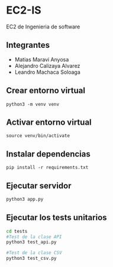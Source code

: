 # EC2-IS
EC2 de Ingenieria de software
## Integrantes
- Matias Maravi Anyosa
- Alejandro Calizaya Alvarez
- Leandro Machaca Soloaga

## Crear entorno virtual
```
python3 -m venv venv
```
## Activar entorno virtual
```
source venv/bin/activate
```

## Instalar dependencias
```
pip install -r requirements.txt
```

## Ejecutar servidor
```zsh
python3 app.py
```

## Ejecutar los tests unitarios

```bash
cd tests
#Test de la clase API
python3 test_api.py

#Test de la clase CSV
python3 test_csv.py
```